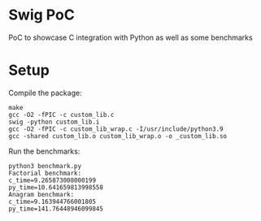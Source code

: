 # Swig PoC
PoC to showcase C integration with Python as well as some benchmarks

# Setup

Compile the package:
```
make
gcc -O2 -fPIC -c custom_lib.c
swig -python custom_lib.i
gcc -O2 -fPIC -c custom_lib_wrap.c -I/usr/include/python3.9
gcc -shared custom_lib.o custom_lib_wrap.o -o _custom_lib.so
```

Run the benchmarks:
```
python3 benchmark.py 
Factorial benchmark:
c_time=9.265873008000199
py_time=10.641659813998558
Anagram benchmark:
c_time=9.163944766001805
py_time=141.76448946099845
```

